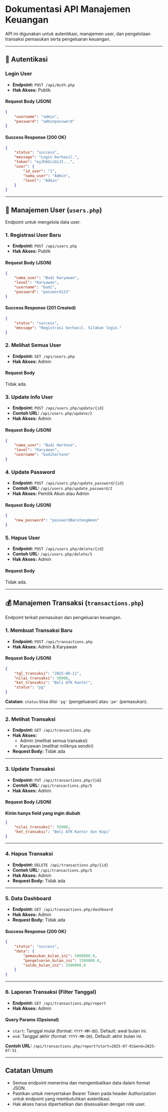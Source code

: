 
# Dokumentasi API Manajemen Keuangan

API ini digunakan untuk autentikasi, manajemen user, dan pengelolaan transaksi pemasukan serta pengeluaran keuangan.

---

## 🔑 Autentikasi

### Login User

- **Endpoint:** `POST /api/Auth.php`
- **Hak Akses:** Publik

#### Request Body (JSON)

```json
{
    "username": "admin",
    "password": "adminpassword"
}
```

#### Success Response (200 OK)

```json
{
    "status": "success",
    "message": "Login berhasil.",
    "token": "eyJhbGciOiJI...",
    "user": {
        "id_user": "1",
        "nama_user": "Admin",
        "level": "Admin"
    }
}
```

---

## 👤 Manajemen User (`users.php`)

Endpoint untuk mengelola data user.

### 1. Registrasi User Baru

- **Endpoint:** `POST /api/users.php`
- **Hak Akses:** Publik

#### Request Body (JSON)

```json
{
    "nama_user": "Budi Karyawan",
    "level": "Karyawan",
    "username": "budi",
    "password": "password123"
}
```

#### Success Response (201 Created)

```json
{
    "status": "success",
    "message": "Registrasi berhasil. Silakan login."
}
```

### 2. Melihat Semua User

- **Endpoint:** `GET /api/users.php`
- **Hak Akses:** Admin

#### Request Body

Tidak ada.

### 3. Update Info User

- **Endpoint:** `POST /api/users.php/update/{id}`
- **Contoh URL:** `/api/users.php/update/2`
- **Hak Akses:** Admin

#### Request Body (JSON)

```json
{
    "nama_user": "Budi Hartono",
    "level": "Karyawan",
    "username": "budihartono"
}
```

### 4. Update Password

- **Endpoint:** `POST /api/users.php/update_password/{id}`
- **Contoh URL:** `/api/users.php/update_password/2`
- **Hak Akses:** Pemilik Akun atau Admin

#### Request Body (JSON)

```json
{
    "new_password": "passwordBaruYangAman"
}
```

### 5. Hapus User

- **Endpoint:** `POST /api/users.php/delete/{id}`
- **Contoh URL:** `/api/users.php/delete/3`
- **Hak Akses:** Admin

#### Request Body

Tidak ada.

---

## 💰 Manajemen Transaksi (`transactions.php`)

Endpoint terkait pemasukan dan pengeluaran keuangan.

### 1. Membuat Transaksi Baru

- **Endpoint:** `POST /api/transactions.php`
- **Hak Akses:** Admin & Karyawan

#### Request Body (JSON)

```json
{
    "tgl_transaksi": "2025-08-11",
    "nilai_transaksi": 50000,
    "ket_transaksi": "Beli ATK Kantor",
    "status": "pg"
}
```

**Catatan:**
`status` bisa diisi `'pg'` (pengeluaran) atau `'pm'` (pemasukan).

---

### 2. Melihat Transaksi

- **Endpoint:** `GET /api/transactions.php`
- **Hak Akses:**
  - Admin (melihat semua transaksi)
  - Karyawan (melihat miliknya sendiri)
- **Request Body:** Tidak ada

---

### 3. Update Transaksi

- **Endpoint:** `PUT /api/transactions.php/{id}`
- **Contoh URL:** `/api/transactions.php/5`
- **Hak Akses:** Admin

#### Request Body (JSON)

**Kirim hanya field yang ingin diubah**

```json
{
    "nilai_transaksi": 55000,
    "ket_transaksi": "Beli ATK Kantor dan Kopi"
}
```

---

### 4. Hapus Transaksi

- **Endpoint:** `DELETE /api/transactions.php/{id}`
- **Contoh URL:** `/api/transactions.php/5`
- **Hak Akses:** Admin
- **Request Body:** Tidak ada

---

### 5. Data Dashboard

- **Endpoint:** `GET /api/transactions.php/dashboard`
- **Hak Akses:** Admin
- **Request Body:** Tidak ada

#### Success Response (200 OK)

```json
{
    "status": "success",
    "data": {
        "pemasukan_bulan_ini": 5000000.0,
        "pengeluaran_bulan_ini": 1500000.0,
        "saldo_bulan_ini": 3500000.0
    }
}
```

---

### 6. Laporan Transaksi (Filter Tanggal)

- **Endpoint:** `GET /api/transactions.php/report`
- **Hak Akses:** Admin

#### Query Params (Opsional)

- `start`: Tanggal mulai (format: `YYYY-MM-DD`). Default: awal bulan ini.
- `end`: Tanggal akhir (format: `YYYY-MM-DD`). Default: akhir bulan ini.

**Contoh URL:**
`/api/transactions.php/report?start=2025-07-01&end=2025-07-31`

---

## Catatan Umum

- Semua endpoint menerima dan mengembalikan data dalam format JSON.
- Pastikan untuk menyertakan Bearer Token pada header Authorization untuk endpoint yang membutuhkan autentikasi.
- Hak akses harus diperhatikan dan disesuaikan dengan role user.
